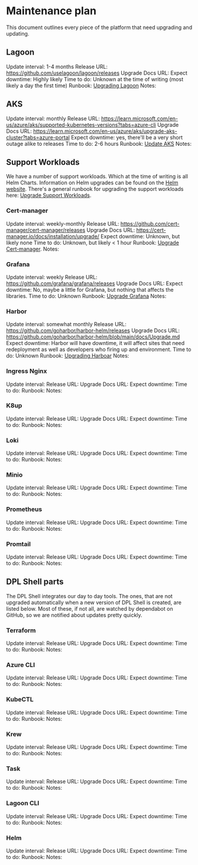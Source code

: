 # Maintenance plan

This document outlines every piece of the platform that need upgrading and
updating.

## Lagoon

Update interval: 1-4 months
Release URL: <https://github.com/uselagoon/lagoon/releases>
Upgrade Docs URL:
Expect downtime: Highly likely
Time to do: Unknown at the time of writing (most likely a day the first time)
Runbook: [Upgrading Lagoon](./runbooks/upgrading-lagoon.md)
Notes:

## AKS

Update interval: monthly
Release URL: <https://learn.microsoft.com/en-us/azure/aks/supported-kubernetes-versions?tabs=azure-cli>
Upgrade Docs URL:
  <https://learn.microsoft.com/en-us/azure/aks/upgrade-aks-cluster?tabs=azure-portal>
Expect downtime: yes, there'll be a very short outage alike to releases
Time to do: 2-6 hours
Runbook: [Update AKS](./runbooks/upgrading-aks.md)
Notes:

## Support Workloads

We have a number of support workloads. Which at the time of writing is all
Helm Charts.
Information on Helm upgrades can be found
on the [Helm website](https://helm.sh/docs/helm/helm_upgrade/).
There's a general runbook for upgrading the support workloads here:
[Upgrade Support Workloads](./runbooks/upgrading-support-workloads.md).

### Cert-manager

Update interval: weekly-monthly
Release URL: <https://github.com/cert-manager/cert-manager/releases>
Upgrade Docs URL: <https://cert-manager.io/docs/installation/upgrade/>
Expect downtime: Unknown, but likely none
Time to do: Unknown, but likely < 1 hour
Runbook: [Upgrade Cert-manager](./runbooks/upgrading-support-workloads.md#cert-manager).
Notes:

### Grafana

Update interval: weekly
Release URL: <https://github.com/grafana/grafana/releases>
Upgrade Docs URL:
Expect downtime: No, maybe a little for Grafana, but nothing that affects the
  libraries.
Time to do: Unknown
Runbook: [Upgrade Grafana](./runbooks/upgrading-support-workloads.md#grafana)
Notes:

### Harbor

Update interval: somewhat monthly
Release URL: <https://github.com/goharbor/harbor-helm/releases>
Upgrade Docs URL: <https://github.com/goharbor/harbor-helm/blob/main/docs/Upgrade.md>
Expect downtime: Harbor will have downtime, it will affect sites that need
  redeployment as well as developers who firing up and environment.
Time to do: Unknown
Runbook: [Upgrading Harboar](./runbooks/upgrading-support-workloads.md#harbor)
Notes:

### Ingress Nginx

Update interval:
Release URL:
Upgrade Docs URL:
Expect downtime:
Time to do:
Runbook:
Notes:

### K8up

Update interval:
Release URL:
Upgrade Docs URL:
Expect downtime:
Time to do:
Runbook:
Notes:

### Loki

Update interval:
Release URL:
Upgrade Docs URL:
Expect downtime:
Time to do:
Runbook:
Notes:

### Minio

Update interval:
Release URL:
Upgrade Docs URL:
Expect downtime:
Time to do:
Runbook:
Notes:

### Prometheus

Update interval:
Release URL:
Upgrade Docs URL:
Expect downtime:
Time to do:
Runbook:
Notes:

### Promtail

Update interval:
Release URL:
Upgrade Docs URL:
Expect downtime:
Time to do:
Runbook:
Notes:

## DPL Shell parts

The DPL Shell integrates our day to day tools. The ones, that are not upgraded
automatically when a new version of DPL Shell is created, are listed below.
Most of these, if not all, are watched by dependabot on GitHub, so we
are notified about updates pretty quickly.

### Terraform

Update interval:
Release URL:
Upgrade Docs URL:
Expect downtime:
Time to do:
Runbook:
Notes:

### Azure CLI

Update interval:
Release URL:
Upgrade Docs URL:
Expect downtime:
Time to do:
Runbook:
Notes:

### KubeCTL

Update interval:
Release URL:
Upgrade Docs URL:
Expect downtime:
Time to do:
Runbook:
Notes:

### Krew

Update interval:
Release URL:
Upgrade Docs URL:
Expect downtime:
Time to do:
Runbook:
Notes:

### Task

Update interval:
Release URL:
Upgrade Docs URL:
Expect downtime:
Time to do:
Runbook:
Notes:

### Lagoon CLI

Update interval:
Release URL:
Upgrade Docs URL:
Expect downtime:
Time to do:
Runbook:
Notes:

### Helm

Update interval:
Release URL:
Upgrade Docs URL:
Expect downtime:
Time to do:
Runbook:
Notes:
